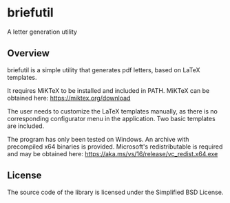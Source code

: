# briefutil 

A letter generation utility

## Overview

briefutil is a simple utility that generates pdf letters, based on LaTeX templates.

It requires MiKTeX to be installed and included in PATH.
MiKTeX can be obtained here: https://miktex.org/download

The user needs to customize the LaTeX templates manually, as there is no corresponding configurator menu in the application.
Two basic templates are included.

The program has only been tested on Windows.
An archive with precompiled x64 binaries is provided.
Microsoft's redistributable is required and may be obtained here: https://aka.ms/vs/16/release/vc_redist.x64.exe

## License

The source code of the library is licensed under the Simplified BSD License.

